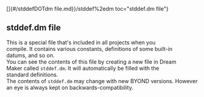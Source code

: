 []{#/stddefDOTdm file.md}}/stddef%2edm toc="stddef.dm file"}    
## stddef.dm file    
This is a special file that\'s included in all projects when you    
compile. It contains various constants, definitions of some built-in    
datums, and so on.    
You can see the contents of this file by creating a new file in Dream    
Maker called `stddef.dm`. It will automatically be filled with the    
standard definitions.    
The contents of `stddef.dm` may change with new BYOND versions. However    
an eye is always kept on backwards-compatibility.  